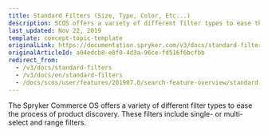 ```yaml
---
title: Standard Filters (Size, Type, Color, Etc...)
description: SCOS offers a variety of different filter types to ease the process of product discovery. These filters include single- or multi-select and range filters.
last_updated: Nov 22, 2019
template: concept-topic-template
originalLink: https://documentation.spryker.com/v3/docs/standard-filters
originalArticleId: a04edcb8-e8f0-4d3a-96ce-fd516f6bcfbb
redirect_from:
  - /v3/docs/standard-filters
  - /v3/docs/en/standard-filters
  - /docs/scos/user/features/201907.0/search-feature-overview/standard-filters-overview.html
---
```


The Spryker Commerce OS offers a variety of different filter types to ease the process of product discovery. These filters include single- or multi-select and range filters.
